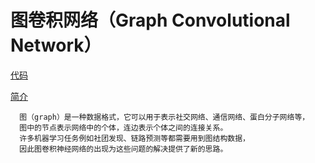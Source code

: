 # 图卷积网络（Graph Convolutional Network）
[代码](https://github.com/Ewenwan/Graph-neural-networks)

[简介](https://tkipf.github.io/graph-convolutional-networks/)

      图（graph）是一种数据格式，它可以用于表示社交网络、通信网络、蛋白分子网络等，
      图中的节点表示网络中的个体，连边表示个体之间的连接关系。
      许多机器学习任务例如社团发现、链路预测等都需要用到图结构数据，
      因此图卷积神经网络的出现为这些问题的解决提供了新的思路。
